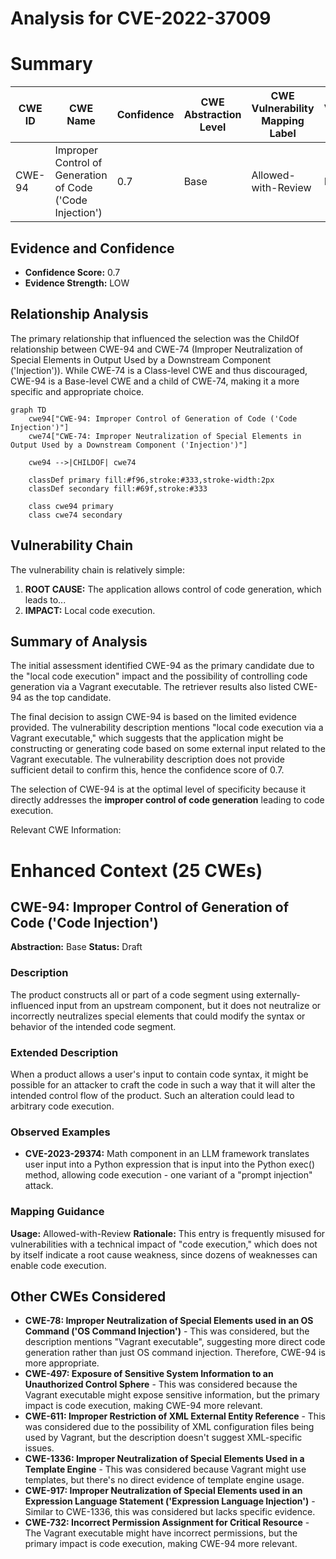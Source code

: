 # Analysis for CVE-2022-37009

# Summary
| CWE ID | CWE Name | Confidence | CWE Abstraction Level | CWE Vulnerability Mapping Label | CWE-Vulnerability Mapping Notes |
|---|---|---|---|---|---|
| CWE-94 | Improper Control of Generation of Code ('Code Injection') | 0.7 | Base | Allowed-with-Review | Primary CWE |

## Evidence and Confidence

*   **Confidence Score:** 0.7
*   **Evidence Strength:** LOW

## Relationship Analysis
The primary relationship that influenced the selection was the ChildOf relationship between CWE-94 and CWE-74 (Improper Neutralization of Special Elements in Output Used by a Downstream Component ('Injection')). While CWE-74 is a Class-level CWE and thus discouraged, CWE-94 is a Base-level CWE and a child of CWE-74, making it a more specific and appropriate choice.

```mermaid
graph TD
    cwe94["CWE-94: Improper Control of Generation of Code ('Code Injection')"]
    cwe74["CWE-74: Improper Neutralization of Special Elements in Output Used by a Downstream Component ('Injection')"]

    cwe94 -->|CHILDOF| cwe74
    
    classDef primary fill:#f96,stroke:#333,stroke-width:2px
    classDef secondary fill:#69f,stroke:#333
    
    class cwe94 primary
    class cwe74 secondary
```

## Vulnerability Chain
The vulnerability chain is relatively simple:
1.  **ROOT CAUSE:** The application allows control of code generation, which leads to...
2.  **IMPACT:** Local code execution.

## Summary of Analysis
The initial assessment identified CWE-94 as the primary candidate due to the "local code execution" impact and the possibility of controlling code generation via a Vagrant executable. The retriever results also listed CWE-94 as the top candidate.

The final decision to assign CWE-94 is based on the limited evidence provided. The vulnerability description mentions "local code execution via a Vagrant executable," which suggests that the application might be constructing or generating code based on some external input related to the Vagrant executable. The vulnerability description does not provide sufficient detail to confirm this, hence the confidence score of 0.7.

The selection of CWE-94 is at the optimal level of specificity because it directly addresses the **improper control of code generation** leading to code execution.

Relevant CWE Information:

# Enhanced Context (25 CWEs)

## CWE-94: Improper Control of Generation of Code ('Code Injection')
**Abstraction:** Base
**Status:** Draft

### Description
The product constructs all or part of a code segment using externally-influenced input from an upstream component, but it does not neutralize or incorrectly neutralizes special elements that could modify the syntax or behavior of the intended code segment.

### Extended Description
When a product allows a user's input to contain code syntax, it might be possible for an attacker to craft the code in such a way that it will alter the intended control flow of the product. Such an alteration could lead to arbitrary code execution.
### Observed Examples
- **CVE-2023-29374:** Math component in an LLM framework translates user input into a Python expression that is input into the Python exec() method, allowing code execution - one variant of a "prompt injection" attack.

### Mapping Guidance
**Usage:** Allowed-with-Review
**Rationale:** This entry is frequently misused for vulnerabilities with a technical impact of "code execution," which does not by itself indicate a root cause weakness, since dozens of weaknesses can enable code execution.

## Other CWEs Considered

*   **CWE-78: Improper Neutralization of Special Elements used in an OS Command ('OS Command Injection')** - This was considered, but the description mentions "Vagrant executable", suggesting more direct code generation rather than just OS command injection. Therefore, CWE-94 is more appropriate.
*   **CWE-497: Exposure of Sensitive System Information to an Unauthorized Control Sphere** - This was considered because the Vagrant executable might expose sensitive information, but the primary impact is code execution, making CWE-94 more relevant.
*   **CWE-611: Improper Restriction of XML External Entity Reference** - This was considered due to the possibility of XML configuration files being used by Vagrant, but the description doesn't suggest XML-specific issues.
*   **CWE-1336: Improper Neutralization of Special Elements Used in a Template Engine** - This was considered because Vagrant might use templates, but there's no direct evidence of template engine usage.
*   **CWE-917: Improper Neutralization of Special Elements used in an Expression Language Statement ('Expression Language Injection')** - Similar to CWE-1336, this was considered but lacks specific evidence.
*   **CWE-732: Incorrect Permission Assignment for Critical Resource** - The Vagrant executable might have incorrect permissions, but the primary impact is code execution, making CWE-94 more relevant.